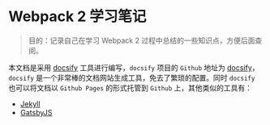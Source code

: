 # Webpack 2 学习笔记

> 目的：记录自己在学习 Webpack 2 过程中总结的一些知识点，方便后面查阅。

本文档是采用 [docsify](https://docsify.js.org/) 工具进行编写，`docsify` 项目的 `Github` 地址为 [docsify](https://github.com/QingWei-Li/docsify)，`docsify` 是一个非常棒的文档网站生成工具，免去了繁琐的配置。同时 `docsify` 也可以将文档以 `Github Pages` 的形式托管到 `Github` 上，其他类似的工具有：
- [Jekyll](https://jekyllrb.com/)
- [GatsbyJS](https://www.gatsbyjs.org/)
